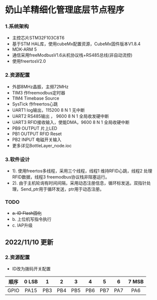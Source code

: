 #  奶山羊精细化管理底层节点程序


### 1.系统架构
+ 主控芯片STM32F103C8T6
+ 基于STM HAL库，使用cubeMx配置资源，CubeMx固件版本V1.8.4
+ MDK-ARM 5
+ 通信采用freeModbusV1.6从机协议栈+RS485总线(非自动流控)
+ 使用freertosV2.0

### 2.资源配置
+  外部8MHz晶振，主频72MHz
+  TIM3 作freemodbus定时器
+  TIM4 Timebase Source
+  SysTick 作freertos心跳
+  UART1 log输出，115200 8 N 1  无中断
+  UART2 RS485输出 ， 9600 8 N 1 全局收发硬中断
+  UART3 RFID接收输入，使能DMA，9600 8 N 1 全局收硬中断
+  PB9 OUTPUT 片上LED
+  PB1 OUTPUT RFID  Reset
+  PB2 INPUT  电磁开关输入
+  更多详见BottleLayer_node.ioc

### 3.软件设计
+ 1).  使用freertos多线程，采用三个线程，线程1 维持RFID心跳，线程2 处理RFID数据，线程3 freemodbus协议栈非阻塞运行。
+ 2). 由于主机轮询有时间间隔，采用动态注册信息，循环标发送。双指针处理，Send_ptr用于循环发送，ptr用于动态注册。

###  TODO

+ ~~a. ID Flash固化~~
+ b. 上位机写指令执行
+ c. IAP升级

## 2022/11/10 更新
### 2.资源配置
+ ID改为拨码开关配置
  
| 顺序 |0 LSB |  1 |2|3|4|5|6|7 MSB|
|:----:|:----:|:----:|:----:|:----:|:----:|:----:|:----:|:----:|
| GPIO | PA15 | PB3 | PB4 | PB5 | PB6 | PB7 | PA7 | PA6 |


